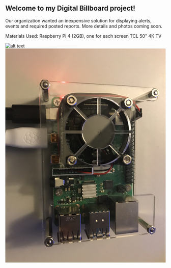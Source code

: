 ## Welcome to my Digital Billboard project!

Our organization wanted an inexpensive solution for displaying alerts, events and required posted reports. More details and photos coming soon.

Materials Used:
Raspberry Pi 4 (2GB), one for each screen
TCL 50" 4K TV



![alt text](TV1.jpg "Box 1")
![alt text](PI.JPEG "Box 1")

